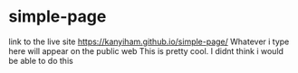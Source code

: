 # simple-page

link to the live site https://kanyiham.github.io/simple-page/
Whatever i type here will appear on the public web
This is pretty cool. I didnt think i would be able to do this
